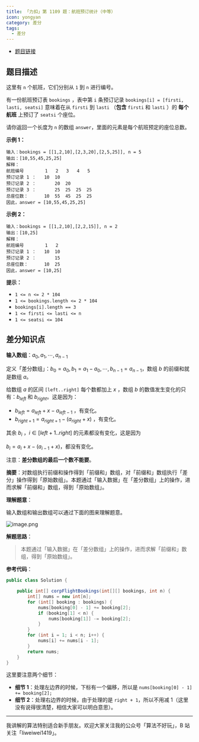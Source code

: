 ```yaml
---
title: 「力扣」第 1109 题：航班预订统计（中等）
icon: yongyan
category: 差分
tags:
  - 差分
---
```


+ [题目链接](https://leetcode-cn.com/problems/corporate-flight-bookings/)

## 题目描述

这里有 `n` 个航班，它们分别从 `1` 到 `n` 进行编号。

有一份航班预订表 `bookings` ，表中第 `i` 条预订记录 `bookings[i] = [firsti, lasti, seatsi]` 意味着在从 `firsti` 到 `lasti` （**包含** `firsti` 和 `lasti` ）的 **每个航班** 上预订了 `seatsi` 个座位。

请你返回一个长度为 `n` 的数组 `answer`，里面的元素是每个航班预定的座位总数。

**示例 1：**

```
输入：bookings = [[1,2,10],[2,3,20],[2,5,25]], n = 5
输出：[10,55,45,25,25]
解释：
航班编号        1   2   3   4   5
预订记录 1 ：   10  10
预订记录 2 ：       20  20
预订记录 3 ：       25  25  25  25
总座位数：      10  55  45  25  25
因此，answer = [10,55,45,25,25]
```

**示例 2：**

```
输入：bookings = [[1,2,10],[2,2,15]], n = 2
输出：[10,25]
解释：
航班编号        1   2
预订记录 1 ：   10  10
预订记录 2 ：       15
总座位数：      10  25
因此，answer = [10,25]
```

**提示：**

- `1 <= n <= 2 * 104`
- `1 <= bookings.length <= 2 * 104`
- `bookings[i].length == 3`
- `1 <= firsti <= lasti <= n`
- `1 <= seatsi <= 104`

## 差分知识点

**输入数组**：$a_0,a_1,\cdots,a_{n-1}$

定义「差分数组」：$b_0 = a_0,b_1 = a_1 - a_0,\cdots,b_{n-1} = a_{n-1}$，数组 $b$ 的前缀和就是数组 $a$。

给数组 $a$ 的区间 `[left..right]` 每个数都加上 $x$ ，数组 $b$ 的数值发生变化的只有：$b_{left}$ 和 $b_{right}$。这是因为：

+ $b_{left} = a_{left} + x - a_{left - 1}$ ，有变化。
+ $b_{right + 1} = a_{right + 1} - (a_{right} + x)$ ，有变化。

其余 $b_i$ ，$i \in [left + 1..right]$ 的元素都没有变化，这是因为

$b_{i} = a_{i} + x - (a_{i - 1} + x)$，都没有变化。


注意：**差分数组的最后一个数不能要**。



**摘要**：对数组执行前缀和操作得到「前缀和」数组，对「前缀和」数组执行「差分」操作得到「原始数组」。本题通过「输入数据」在「差分数组」上的操作，进而求解「前缀和」数组，得到「原始数组」。

**理解题意**：

输入数组和输出数组可以通过下面的图来理解题意。


![image.png](https://p9-juejin.byteimg.com/tos-cn-i-k3u1fbpfcp/c06183cc85ce4f77aefd3ddbcf1eff59~tplv-k3u1fbpfcp-watermark.image)

**解题思路**：

> 本题通过「输入数据」在「差分数组」上的操作，进而求解「前缀和」数组，得到「原始数组」。


**参考代码**：


```java
public class Solution {

    public int[] corpFlightBookings(int[][] bookings, int n) {
        int[] nums = new int[n];
        for (int[] booking : bookings) {
            nums[booking[0] - 1] += booking[2];
            if (booking[1] < n) {
                nums[booking[1]] -= booking[2];
            }
        }
        for (int i = 1; i < n; i++) {
            nums[i] += nums[i - 1];
        }
        return nums;
    }
}
```

这里要注意两个细节：

+ **细节 1**：处理左边界的时候，下标有一个偏移，所以是 `nums[booking[0] - 1] += booking[2];`
+ **细节 2**：处理右边界的时候，由于处理的是 `right + 1`，所以不用减 $1$（这里没有说得很清楚，相信大家可以明白意思）。

---

我讲解的算法特别适合新手朋友。欢迎大家关注我的公众号「算法不好玩」，B 站关注「liweiwei1419」。